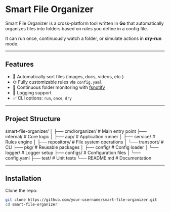 # Smart File Organizer

Smart File Organizer is a cross-platform tool written in **Go** that automatically organizes files into folders based on rules you define in a config file.  

It can run once, continuously watch a folder, or simulate actions in **dry-run** mode.

---

## Features
- 📂 Automatically sort files (images, docs, videos, etc.)
- ⚙️ Fully customizable rules via `config.yaml`
- 🔄 Continuous folder monitoring with [fsnotify](https://github.com/fsnotify/fsnotify)
- 📝 Logging support
- ✅ CLI options: `run`, `once`, `dry`

---

## Project Structure
smart-file-organizer/
│
├── cmd/organizer/ # Main entry point
├── internal/ # Core logic
│ ├── app/ # Application runner
│ ├── service/ # Rules engine
│ ├── repository/ # File system operations
│ └── transport/ # CLI
├── pkg/ # Reusable packages
│ ├── config/ # Config loader
│ └── logger/ # Logger setup
├── configs/ # Configuration files
│ └── config.yaml
├── test/ # Unit tests
└── README.md # Documentation

---

## Installation

Clone the repo:

```bash
git clone https://github.com/your-username/smart-file-organizer.git
cd smart-file-organizer
